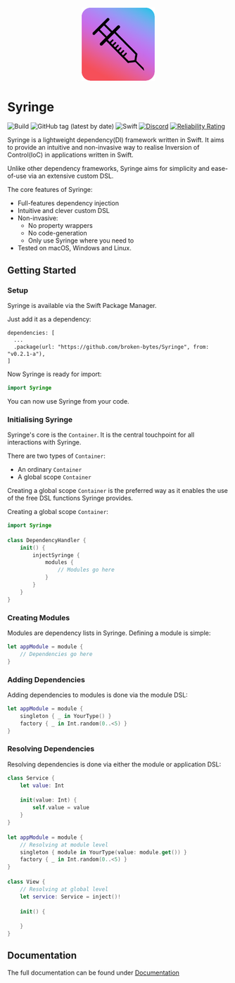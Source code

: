 <p align="center">
  <img src="https://github.com/broken-bytes/syringe/blob/main/syringe_logo.png" width="33%"/>
</p>

# Syringe
![Build](https://github.com/broken-bytes/syringe/actions/workflows/swift.yml/badge.svg) ![GitHub tag (latest by date)](https://img.shields.io/github/v/tag/broken-bytes/syringe?label=Version) ![Swift](https://img.shields.io/badge/Swift-5.7-brightgreen) [![Discord](https://dcbadge.vercel.app/api/server/hZqQBWTAkV?style=flat-square)](https://discord.gg/hZqQBWTAkV) 
[![Reliability Rating](https://sonarcloud.io/api/project_badges/measure?project=broken-bytes_Syringe&metric=reliability_rating)](https://sonarcloud.io/summary/new_code?id=broken-bytes_Syringe)

Syringe is a lightweight dependency(DI) framework written in Swift. It aims to provide an intuitive and non-invasive way to realise Inversion of Control(IoC) in applications written in Swift.

Unlike other dependency frameworks, Syringe aims for simplicity and ease-of-use via an extensive custom DSL. 

The core features of Syringe:
- Full-features dependency injection
- Intuitive and clever custom DSL
- Non-invasive:
    - No property wrappers
    - No code-generation
    - Only use Syringe where you need to
- Tested on macOS, Windows and Linux.

## Getting Started

### Setup

Syringe is available via the Swift Package Manager.

Just add it as a dependency:
```
dependencies: [
  ...
  .package(url: "https://github.com/broken-bytes/Syringe", from: "v0.2.1-a"),
]
```

Now Syringe is ready for import:
```swift
import Syringe
```

You can now use Syringe from your code.

### Initialising Syringe
Syringe's core is the `Container`. It is the central touchpoint for all interactions with Syringe.

There are two types of `Container`:
- An ordinary `Container`
- A global scope `Container`

Creating a global scope `Container` is the preferred way as it enables the use of the free DSL functions Syringe provides.

Creating a global scope `Container`:
```swift
import Syringe

class DependencyHandler {
    init() {
        injectSyringe {
            modules {
                // Modules go here
            }
        }
    }
}
```

### Creating Modules

Modules are dependency lists in Syringe. 
Defining a module is simple:

```swift
let appModule = module {
    // Dependencies go here
}
```

### Adding Dependencies
Adding dependencies to modules is done via the module DSL:

```swift
let appModule = module {
    singleton { _ in YourType() }
    factory { _ in Int.random(0..<5) }
}
```

### Resolving Dependencies
Resolving dependencies is done via either the module or application DSL:

```swift
class Service {
    let value: Int

    init(value: Int) { 
        self.value = value
    }
}

let appModule = module {
    // Resolving at module level
    singleton { module in YourType(value: module.get()) }
    factory { _ in Int.random(0..<5) }
}

class View {
    // Resolving at global level
    let service: Service = inject()!

    init() {

    }
}
```

## Documentation

The full documentation can be found under [Documentation](https://broken-bytes.github.io/Syringe/)
